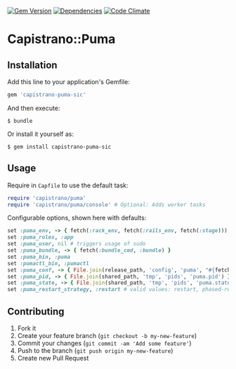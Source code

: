 [![Gem Version](https://img.shields.io/gem/v/capistrano-puma-sic.svg)](https://rubygems.org/gems/capistrano-puma-sic)
[![Dependencies](https://img.shields.io/gemnasium/SICSoftwareGmbH/capistrano-puma.svg)](https://gemnasium.com/SICSoftwareGmbH/capistrano-puma)
[![Code Climate](https://img.shields.io/codeclimate/github/SICSoftwareGmbH/capistrano-puma.svg)](https://codeclimate.com/github/SICSoftwareGmbH/capistrano-puma)

# Capistrano::Puma

## Installation

Add this line to your application's Gemfile:

```ruby
gem 'capistrano-puma-sic'
```

And then execute:

    $ bundle

Or install it yourself as:

    $ gem install capistrano-puma-sic

## Usage

Require in `Capfile` to use the default task:

```ruby
require 'capistrano/puma'
require 'capistrano/puma/console' # Optional: Adds worker tasks
```

Configurable options, shown here with defaults:

```ruby
set :puma_env, -> { fetch(:rack_env, fetch(:rails_env, fetch(:stage))) }
set :puma_roles, :app
set :puma_user, nil # triggers usage of sudo
set :puma_bundle, -> { fetch(:bundle_cmd, :bundle) }
set :puma_bin, :puma
set :pumactl_bin, :pumactl
set :puma_conf, -> { File.join(release_path, 'config', 'puma', "#{fetch(:stage)}.rb") }
set :puma_pid, -> { File.join(shared_path, 'tmp', 'pids', 'puma.pid') }
set :puma_state, -> { File.join(shared_path, 'tmp', 'pids', 'puma.state') }
set :puma_restart_strategy, :restart # valid values: restart, phased-restart
```

## Contributing

1. Fork it
2. Create your feature branch (`git checkout -b my-new-feature`)
3. Commit your changes (`git commit -am 'Add some feature'`)
4. Push to the branch (`git push origin my-new-feature`)
5. Create new Pull Request
